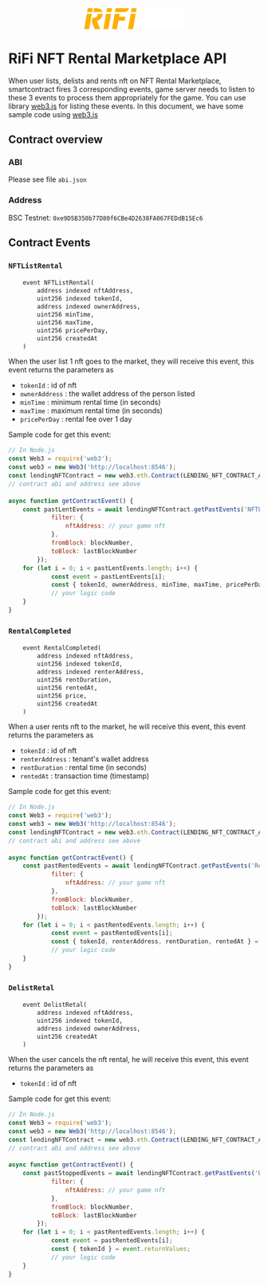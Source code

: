 <p align="center">
  <img src="assets/logo/rifi.png" width="200" alt="web3.js" />
</p>

# RiFi NFT Rental Marketplace API

When user lists, delists and rents nft on NFT Rental Marketplace, smartcontract fires 3 corresponding events, game server needs to listen to these 3 events to process them appropriately for the game. You can use library [web3.js](https://github.com/ChainSafe/web3.js) for listing these events. In this document, we have some sample code using [web3.js](https://github.com/ChainSafe/web3.js)

## Contract overview

### ABI

Please see file `abi.json`

### Address

BSC Testnet: `0xe9D5B350b77D80f6CBe4D2638FA067FEDdB15Ec6`

## Contract Events

### `NFTListRental`

```solidity
    event NFTListRental(
        address indexed nftAddress,
        uint256 indexed tokenId,
        address indexed ownerAddress,
        uint256 minTime,
        uint256 maxTime,
        uint256 pricePerDay,
        uint256 createdAt
    )   
```
When the user list 1 nft goes to the market, they will receive this event, this event returns the parameters as
   - `tokenId` : id of nft
   - `ownerAddress` : the wallet address of the person listed
   - `minTime` : minimum rental time (in seconds)
   - `maxTime` : maximum rental time (in seconds)
   - `pricePerDay` : rental fee over 1 day

Sample code for get this event:

```js
// In Node.js
const Web3 = require('web3');
const web3 = new Web3('http://localhost:8546');
const lendingNFTContract = new web3.eth.Contract(LENDING_NFT_CONTRACT_ABI, LENDING_NFT_CONTRACT_ADDRESS);
// contract abi and address see above

async function getContractEvent() {
    const pastLentEvents = await lendingNFTContract.getPastEvents('NFTListRental', {
            filter: {
                nftAddress: // your game nft 
            },
			fromBlock: blockNumber,
			toBlock: lastBlockNumber
		});
    for (let i = 0; i < pastLentEvents.length; i++) {
			const event = pastLentEvents[i];
			const { tokenId, ownerAddress, minTime, maxTime, pricePerDay } = event.returnValues;
            // your logic code
	}
}

```
### `RentalCompleted`

```solidity
    event RentalCompleted(
        address indexed nftAddress,
        uint256 indexed tokenId,
        address indexed renterAddress,
        uint256 rentDuration,
        uint256 rentedAt,
        uint256 price,
        uint256 createdAt
    )   
```
When a user rents nft to the market, he will receive this event, this event returns the parameters as
   - `tokenId` : id of nft
   - `renterAddress` : tenant's wallet address
   - `rentDuration` : rental time (in seconds)
   - `rentedAt` : transaction time (timestamp)

Sample code for get this event:

```js
// In Node.js
const Web3 = require('web3');
const web3 = new Web3('http://localhost:8546');
const lendingNFTContract = new web3.eth.Contract(LENDING_NFT_CONTRACT_ABI, LENDING_NFT_CONTRACT_ADDRESS);
// contract abi and address see above

async function getContractEvent() {
    const pastRentedEvents = await lendingNFTContract.getPastEvents('RentalCompleted', {
            filter: {
                nftAddress: // your game nft 
            },
			fromBlock: blockNumber,
			toBlock: lastBlockNumber
		});
    for (let i = 0; i < pastRentedEvents.length; i++) {
			const event = pastRentedEvents[i];
			const { tokenId, renterAddress, rentDuration, rentedAt } = event.returnValues;
            // your logic code
	}
}

```

### `DelistRetal`

```solidity
    event DelistRetal(
        address indexed nftAddress,
        uint256 indexed tokenId,
        address indexed ownerAddress,
        uint256 createdAt
    )   
```
When the user cancels the nft rental, he will receive this event, this event returns the parameters as
   - `tokenId` : id of nft

Sample code for get this event:

```js
// In Node.js
const Web3 = require('web3');
const web3 = new Web3('http://localhost:8546');
const lendingNFTContract = new web3.eth.Contract(LENDING_NFT_CONTRACT_ABI, LENDING_NFT_CONTRACT_ADDRESS);
// contract abi and address see above

async function getContractEvent() {
    const pastStoppedEvents = await lendingNFTContract.getPastEvents('DelistRetal', {
            filter: {
                nftAddress: // your game nft 
            },
			fromBlock: blockNumber,
			toBlock: lastBlockNumber
		});
    for (let i = 0; i < pastRentedEvents.length; i++) {
			const event = pastRentedEvents[i];
			const { tokenId } = event.returnValues;
            // your logic code
	}
}

```

